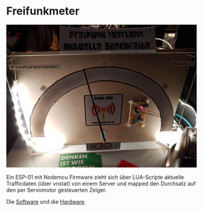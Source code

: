 # Freifunkmeter
![Freifunkmeter](IMG_20171227_164231.jpg)

Ein ESP-01 mit Nodemcu Firmware zieht sich über LUA-Scripte aktuelle Trafficdaten (über vnstat) von einem Server und mapped den Durchsatz auf den per Servomotor gesteuerten Zeiger.

Die [Software](./source/) und die [Hardware](./schematic).
